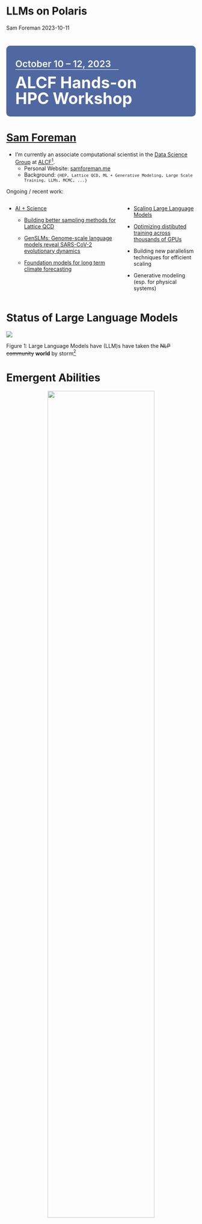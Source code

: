 # LLMs on Polaris
Sam Foreman
2023-10-11

# 

<!-- # {.centerdslide background-image="https://www.alcf.anl.gov/sites/default/files/2023-08/ALCF-HandsOnHPCWksp-LL.png?itok=6qi5GY6y" height="80%"} -->
<!-- # {.centeredslide background-image="./assets/massstar_science_highlights_2017_01.png" loading="lazy"} -->
<!-- # {.centeredslide background-image="./assets/p62_cover-edit_CMYK.jpg" loading="lazy"} -->
<!-- # {.centeredslide background-image="./assets/tribology_cover_test_image_06m.png" loading="lazy"} -->
<!-- # {.centeredslide background-image="./assets/6120702714_c9a4cf5d78_o.jpg" loading="lazy"} -->
<!-- # {.centeredslide background-image="./assets/ccm_s23-50_Ye_03B.png" loading="lazy"} -->

<div style="background-color: rgba(8, 42, 123, 0.7); border-radius: 10px; text-align:left; padding: 1.5rem; margin-left: auto; margin-right: auto; line-height: 1.5em!important;">

<div style="display:flex;">

<span style="font-size: 1.75em; font-weight: 600; border-bottom: 1px solid white; color: #F8F8F8">October
10 – 12, 2023 $\hspace{5pt}$ </span>
<!--<span style="display:inline-block;">![](https://raw.githubusercontent.com/saforem2/llm-lunch-talk/main/docs/assets/anl_logo.svg)</span>-->

</div>

<span style="font-size: 3.0em; font-weight: 700; color: white">ALCF
Hands-on</span>  
<br>
<span style="font-size: 3.0em; font-weight: 700; color: #FFFFFF">HPC
Workshop</span>

</div>

# <span class="dim-text"></span> [Sam Foreman](https://samforeman.me)

<!-- I use ML and HPC to accelerate scientific discovery[^1] @ [ALCF](https://alcf.anl.gov). -->

- I’m currently an associate computational scientist in the [Data
  Science Group](https://www.alcf.anl.gov/about/people/group/506) at
  [ALCF](https://alcf.anl.gov)[^1].
  - Personal Website: [samforeman.me](https://samforeman.me)
  - Background:
    <span style="font-size:0.9em;">`{HEP, Lattice QCD, ML + Generative Modeling, Large Scale Training, LLMs, MCMC, ...}`</span>

<!-- My [current research](https://saforem2.github.io/l2hmc-qcd) focuses on using -->
<!-- deep generative modeling to help build better sampling algorithms in lattice -->
<!-- gauge theory. In particular, I'm interested in building gauge equivariant -->
<!-- neural network architectures and using inductive priors to incorporate physical -->
<!-- symmetries into machine learning models. -->

Ongoing / recent work:

<div class="columns">

<div class="column" width="50%">

- [AI + Science](https://github.com/saforem2/)

  - [Building better sampling methods for Lattice
    QCD](https://github.com/saforem2/l2hmc-qcd)

  - [GenSLMs: Genome-scale language models reveal SARS-CoV-2
    evolutionary
    dynamics](https://www.biorxiv.org/content/10.1101/2022.10.10.511571v2)

  - [Foundation models for long term climate
    forecasting](https://saforem2.github.io/climate-analysis)

</div>

<div class="column" width="50%">

- [Scaling Large Language
  Models](https://github.com/saforem2/Megatron-DS-Benchmarking)

- [Optimizing distibuted training across thousands of
  GPUs](https://github.com/argonne-lcf/mlprof)

- Building new parallelism techniques for efficient scaling

- Generative modeling (esp. for physical systems)

</div>

</div>

<!-- # Even More {.centeredslide width="100%" style="height:100%;"} -->
<!---->
<!-- ::: {width="100%"} -->
<!---->
<!-- <iframe data-src="https://samforeman.me" width="100%" height="500" title="Sam Foreman"></iframe> -->
<!---->
<!-- ::: -->

# Status of Large Language Models

<div id="fig-llms">

![](https://github.com/Hannibal046/Awesome-LLM/raw/main/resources/image8.gif)

Figure 1: Large Language Models have (LLM)s have taken the ~~NLP
community~~ **world** by storm[^2]

</div>

# Emergent Abilities

<div width="66%" style="text-align: center;">

<img src="https://github.com/saforem2/llm-lunch-talk/blob/main/docs/assets/emergent-abilities.gif?raw=true" height="75%" />

[Emergent abilities of Large Language
Models](https://arxiv.org/abs/2206.07682) Yao et al. (2023)

</div>

# Training LLMs

<div layout-valign="center">

<table>
<colgroup>
<col style="width: 55%" />
<col style="width: 44%" />
</colgroup>
<tbody>
<tr class="odd">
<td style="text-align: center;"><div id="fig-evolution" width="55.6%"
data-layout-align="center" data-fig.extended="false">
<p><img
src="https://github.com/Mooler0410/LLMsPracticalGuide/raw/main/imgs/survey-gif-test.gif"
data-fig.extended="false" /></p>
<p>Figure 2: Visualization from <span class="citation"
data-cites="yang2023harnessing">Yang et al. (2023)</span></p>
</div></td>
<td style="text-align: center;"><div width="44.4%"
data-layout-align="center">
<p><img
src="https://github.com/saforem2/llm-lunch-talk/blob/main/docs/assets/it_hungers.jpeg?raw=true"
data-fig.extended="false" /></p>
</div></td>
</tr>
</tbody>
</table>

</div>

# Recent Work (2017 – Now)

<details closed>
<summary>
<b>Recent Work</b>
</summary>

<div class="table-responsive" width="100%"
style="max-height: 550px!important; font-size: 0.7rem;"
data-quarto-disable-processing="true">

<div id="tbl-papers">

|  Date   |       keywords       |     Institute      | Paper                                                                                                                                                                                                              |                                                                                                                       Publication                                                                                                                       |
|:-------:|:--------------------:|:------------------:|:-------------------------------------------------------------------------------------------------------------------------------------------------------------------------------------------------------------------|:-------------------------------------------------------------------------------------------------------------------------------------------------------------------------------------------------------------------------------------------------------:|
| 2017-06 |     Transformers     |       Google       | [Attention Is All You Need](https://arxiv.org/pdf/1706.03762.pdf)                                                                                                                                                  | NeurIPS<br> ![Dynamic JSON Badge](https://img.shields.io/badge/dynamic/json?url=https%3A%2F%2Fapi.semanticscholar.org%2Fgraph%2Fv1%2Fpaper%2F204e3073870fae3d05bcbc2f6a8e263d9b72e776%3Ffields%3DcitationCount&query=%24.citationCount&label=citation)  |
| 2018-06 |       GPT 1.0        |       OpenAI       | [Improving Language Understanding by Generative Pre-Training](https://www.cs.ubc.ca/~amuham01/LING530/papers/radford2018improving.pdf)                                                                             |       ![Dynamic JSON Badge](https://img.shields.io/badge/dynamic/json?url=https%3A%2F%2Fapi.semanticscholar.org%2Fgraph%2Fv1%2Fpaper%2Fcd18800a0fe0b668a1cc19f2ec95b5003d0a5035%3Ffields%3DcitationCount&query=%24.citationCount&label=citation)        |
| 2018-10 |         BERT         |       Google       | [BERT: Pre-training of Deep Bidirectional Transformers for Language Understanding](https://aclanthology.org/N19-1423.pdf)                                                                                          |  NAACL <br>![Dynamic JSON Badge](https://img.shields.io/badge/dynamic/json?url=https%3A%2F%2Fapi.semanticscholar.org%2Fgraph%2Fv1%2Fpaper%2Fdf2b0e26d0599ce3e70df8a9da02e51594e0e992%3Ffields%3DcitationCount&query=%24.citationCount&label=citation)   |
| 2019-02 |       GPT 2.0        |       OpenAI       | [Language Models are Unsupervised Multitask Learners](https://d4mucfpksywv.cloudfront.net/better-language-models/language_models_are_unsupervised_multitask_learners.pdf)                                          |       ![Dynamic JSON Badge](https://img.shields.io/badge/dynamic/json?url=https%3A%2F%2Fapi.semanticscholar.org%2Fgraph%2Fv1%2Fpaper%2F9405cc0d6169988371b2755e573cc28650d14dfe%3Ffields%3DcitationCount&query=%24.citationCount&label=citation)        |
| 2019-09 |     Megatron-LM      |       NVIDIA       | [Megatron-LM: Training Multi-Billion Parameter Language Models Using Model Parallelism](https://arxiv.org/pdf/1909.08053.pdf)                                                                                      |       ![Dynamic JSON Badge](https://img.shields.io/badge/dynamic/json?url=https%3A%2F%2Fapi.semanticscholar.org%2Fgraph%2Fv1%2Fpaper%2F8323c591e119eb09b28b29fd6c7bc76bd889df7a%3Ffields%3DcitationCount&query=%24.citationCount&label=citation)        |
| 2019-10 |          T5          |       Google       | [Exploring the Limits of Transfer Learning with a Unified Text-to-Text Transformer](https://jmlr.org/papers/v21/20-074.html)                                                                                       |   JMLR<br> ![Dynamic JSON Badge](https://img.shields.io/badge/dynamic/json?url=https%3A%2F%2Fapi.semanticscholar.org%2Fgraph%2Fv1%2Fpaper%2F3cfb319689f06bf04c2e28399361f414ca32c4b3%3Ffields%3DcitationCount&query=%24.citationCount&label=citation)   |
| 2019-10 |         ZeRO         |     Microsoft      | [ZeRO: Memory Optimizations Toward Training Trillion Parameter Models](https://arxiv.org/pdf/1910.02054.pdf)                                                                                                       |    SC<br> ![Dynamic JSON Badge](https://img.shields.io/badge/dynamic/json?url=https%3A%2F%2Fapi.semanticscholar.org%2Fgraph%2Fv1%2Fpaper%2F00c957711b12468cb38424caccdf5291bb354033%3Ffields%3DcitationCount&query=%24.citationCount&label=citation)    |
| 2020-01 |     Scaling Law      |       OpenAI       | [Scaling Laws for Neural Language Models](https://arxiv.org/pdf/2001.08361.pdf)                                                                                                                                    |       ![Dynamic JSON Badge](https://img.shields.io/badge/dynamic/json?url=https%3A%2F%2Fapi.semanticscholar.org%2Fgraph%2Fv1%2Fpaper%2Fe6c561d02500b2596a230b341a8eb8b921ca5bf2%3Ffields%3DcitationCount&query=%24.citationCount&label=citation)        |
| 2020-05 |       GPT 3.0        |       OpenAI       | [Language models are few-shot learners](https://papers.nips.cc/paper/2020/file/1457c0d6bfcb4967418bfb8ac142f64a-Paper.pdf)                                                                                         | NeurIPS <br> ![Dynamic JSON Badge](https://img.shields.io/badge/dynamic/json?url=https%3A%2F%2Fapi.semanticscholar.org%2Fgraph%2Fv1%2Fpaper%2F6b85b63579a916f705a8e10a49bd8d849d91b1fc%3Ffields%3DcitationCount&query=%24.citationCount&label=citation) |
| 2021-01 | Switch Transformers  |       Google       | [Switch Transformers: Scaling to Trillion Parameter Models with Simple and Efficient Sparsity](https://arxiv.org/pdf/2101.03961.pdf)                                                                               |   JMLR<br> ![Dynamic JSON Badge](https://img.shields.io/badge/dynamic/json?url=https%3A%2F%2Fapi.semanticscholar.org%2Fgraph%2Fv1%2Fpaper%2Ffdacf2a732f55befdc410ea927091cad3b791f13%3Ffields%3DcitationCount&query=%24.citationCount&label=citation)   |
| 2021-08 |        Codex         |       OpenAI       | [Evaluating Large Language Models Trained on Code](https://arxiv.org/pdf/2107.03374.pdf)                                                                                                                           |       ![Dynamic JSON Badge](https://img.shields.io/badge/dynamic/json?url=https%3A%2F%2Fapi.semanticscholar.org%2Fgraph%2Fv1%2Fpaper%2Facbdbf49f9bc3f151b93d9ca9a06009f4f6eb269%3Ffields%3DcitationCount&query=%24.citationCount&label=citation)        |
| 2021-08 |  Foundation Models   |      Stanford      | [On the Opportunities and Risks of Foundation Models](https://arxiv.org/pdf/2108.07258.pdf)                                                                                                                        |       ![Dynamic JSON Badge](https://img.shields.io/badge/dynamic/json?url=https%3A%2F%2Fapi.semanticscholar.org%2Fgraph%2Fv1%2Fpaper%2F4f68e07c6c3173480053fd52391851d6f80d651b%3Ffields%3DcitationCount&query=%24.citationCount&label=citation)        |
| 2021-09 |         FLAN         |       Google       | [Finetuned Language Models are Zero-Shot Learners](https://openreview.net/forum?id=gEZrGCozdqR)                                                                                                                    |   ICLR <br>![Dynamic JSON Badge](https://img.shields.io/badge/dynamic/json?url=https%3A%2F%2Fapi.semanticscholar.org%2Fgraph%2Fv1%2Fpaper%2Fff0b2681d7b05e16c46dfb71d980cc2f605907cd%3Ffields%3DcitationCount&query=%24.citationCount&label=citation)   |
| 2021-10 |          T0          | HuggingFace et al. | [Multitask Prompted Training Enables Zero-Shot Task Generalization](https://arxiv.org/abs/2110.08207)                                                                                                              |   ICLR <br>![Dynamic JSON Badge](https://img.shields.io/badge/dynamic/json?url=https%3A%2F%2Fapi.semanticscholar.org%2Fgraph%2Fv1%2Fpaper%2F17dd3555fd1ccf1141cf984347fa1b3fd6b009ca%3Ffields%3DcitationCount&query=%24.citationCount&label=citation)   |
| 2021-12 |         GLaM         |       Google       | [GLaM: Efficient Scaling of Language Models with Mixture-of-Experts](https://arxiv.org/pdf/2112.06905.pdf)                                                                                                         |   ICML<br> ![Dynamic JSON Badge](https://img.shields.io/badge/dynamic/json?url=https%3A%2F%2Fapi.semanticscholar.org%2Fgraph%2Fv1%2Fpaper%2F80d0116d77beeded0c23cf48946d9d10d4faee14%3Ffields%3DcitationCount&query=%24.citationCount&label=citation)   |
| 2021-12 |        WebGPT        |       OpenAI       | [WebGPT: Browser-assisted question-answering with human feedback](https://www.semanticscholar.org/paper/WebGPT%3A-Browser-assisted-question-answering-with-Nakano-Hilton/2f3efe44083af91cef562c1a3451eee2f8601d22) |       ![Dynamic JSON Badge](https://img.shields.io/badge/dynamic/json?url=https%3A%2F%2Fapi.semanticscholar.org%2Fgraph%2Fv1%2Fpaper%2F2f3efe44083af91cef562c1a3451eee2f8601d22%3Ffields%3DcitationCount&query=%24.citationCount&label=citation)        |
| 2021-12 |        Retro         |      DeepMind      | [Improving language models by retrieving from trillions of tokens](https://www.deepmind.com/publications/improving-language-models-by-retrieving-from-trillions-of-tokens)                                         |   ICML<br> ![Dynamic JSON Badge](https://img.shields.io/badge/dynamic/json?url=https%3A%2F%2Fapi.semanticscholar.org%2Fgraph%2Fv1%2Fpaper%2F002c256d30d6be4b23d365a8de8ae0e67e4c9641%3Ffields%3DcitationCount&query=%24.citationCount&label=citation)   |
| 2021-12 |        Gopher        |      DeepMind      | [Scaling Language Models: Methods, Analysis & Insights from Training Gopher](https://arxiv.org/pdf/2112.11446.pdf)                                                                                                 |       ![Dynamic JSON Badge](https://img.shields.io/badge/dynamic/json?url=https%3A%2F%2Fapi.semanticscholar.org%2Fgraph%2Fv1%2Fpaper%2F68f141724814839d556a989646194be88641b143%3Ffields%3DcitationCount&query=%24.citationCount&label=citation)        |
| 2022-01 |         COT          |       Google       | [Chain-of-Thought Prompting Elicits Reasoning in Large Language Models](https://arxiv.org/pdf/2201.11903.pdf)                                                                                                      |  NeurIPS<br>![Dynamic JSON Badge](https://img.shields.io/badge/dynamic/json?url=https%3A%2F%2Fapi.semanticscholar.org%2Fgraph%2Fv1%2Fpaper%2F1b6e810ce0afd0dd093f789d2b2742d047e316d5%3Ffields%3DcitationCount&query=%24.citationCount&label=citation)  |
| 2022-01 |        LaMDA         |       Google       | [LaMDA: Language Models for Dialog Applications](https://arxiv.org/pdf/2201.08239.pdf)                                                                                                                             |       ![Dynamic JSON Badge](https://img.shields.io/badge/dynamic/json?url=https%3A%2F%2Fapi.semanticscholar.org%2Fgraph%2Fv1%2Fpaper%2Fb3848d32f7294ec708627897833c4097eb4d8778%3Ffields%3DcitationCount&query=%24.citationCount&label=citation)        |
| 2022-01 |       Minerva        |       Google       | [Solving Quantitative Reasoning Problems with Language Models](https://arxiv.org/abs/2206.14858)                                                                                                                   | NeurIPS<br> ![Dynamic JSON Badge](https://img.shields.io/badge/dynamic/json?url=https%3A%2F%2Fapi.semanticscholar.org%2Fgraph%2Fv1%2Fpaper%2Fab0e3d3e4d42369de5933a3b4c237780b41c0d77%3Ffields%3DcitationCount&query=%24.citationCount&label=citation)  |
| 2022-01 | Megatron-Turing NLG  |  Microsoft&NVIDIA  | [Using DeepSpeed and Megatron to Train Megatron-Turing NLG 530B, A Large-Scale Generative Language Model](https://arxiv.org/pdf/2201.11990.pdf)                                                                    |       ![Dynamic JSON Badge](https://img.shields.io/badge/dynamic/json?url=https%3A%2F%2Fapi.semanticscholar.org%2Fgraph%2Fv1%2Fpaper%2F7cbc2a7843411a1768ab762930707af0a3c33a19%3Ffields%3DcitationCount&query=%24.citationCount&label=citation)        |
| 2022-03 |     InstructGPT      |       OpenAI       | [Training language models to follow instructions with human feedback](https://arxiv.org/pdf/2203.02155.pdf)                                                                                                        |       ![Dynamic JSON Badge](https://img.shields.io/badge/dynamic/json?url=https%3A%2F%2Fapi.semanticscholar.org%2Fgraph%2Fv1%2Fpaper%2Fd766bffc357127e0dc86dd69561d5aeb520d6f4c%3Ffields%3DcitationCount&query=%24.citationCount&label=citation)        |
| 2022-04 |         PaLM         |       Google       | [PaLM: Scaling Language Modeling with Pathways](https://arxiv.org/pdf/2204.02311.pdf)                                                                                                                              |       ![Dynamic JSON Badge](https://img.shields.io/badge/dynamic/json?url=https%3A%2F%2Fapi.semanticscholar.org%2Fgraph%2Fv1%2Fpaper%2F094ff971d6a8b8ff870946c9b3ce5aa173617bfb%3Ffields%3DcitationCount&query=%24.citationCount&label=citation)        |
| 2022-04 |      Chinchilla      |      DeepMind      | [An empirical analysis of compute-optimal large language model training](https://www.deepmind.com/publications/an-empirical-analysis-of-compute-optimal-large-language-model-training)                             | NeurIPS<br> ![Dynamic JSON Badge](https://img.shields.io/badge/dynamic/json?url=https%3A%2F%2Fapi.semanticscholar.org%2Fgraph%2Fv1%2Fpaper%2Fbb0656031cb17adf6bac5fd0fe8d53dd9c291508%3Ffields%3DcitationCount&query=%24.citationCount&label=citation)  |
| 2022-05 |         OPT          |        Meta        | [OPT: Open Pre-trained Transformer Language Models](https://arxiv.org/pdf/2205.01068.pdf)                                                                                                                          |       ![Dynamic JSON Badge](https://img.shields.io/badge/dynamic/json?url=https%3A%2F%2Fapi.semanticscholar.org%2Fgraph%2Fv1%2Fpaper%2F13a0d8bb38f739990c8cd65a44061c6534f17221%3Ffields%3DcitationCount&query=%24.citationCount&label=citation)        |
| 2022-05 |         UL2          |       Google       | [Unifying Language Learning Paradigms](https://arxiv.org/abs/2205.05131v1)                                                                                                                                         |       ![Dynamic JSON Badge](https://img.shields.io/badge/dynamic/json?url=https%3A%2F%2Fapi.semanticscholar.org%2Fgraph%2Fv1%2Fpaper%2Ff40aeae3e522ada1f6a9f326841b01ef5c8657b6%3Ffields%3DcitationCount&query=%24.citationCount&label=citation)        |
| 2022-06 |  Emergent Abilities  |       Google       | [Emergent Abilities of Large Language Models](https://openreview.net/pdf?id=yzkSU5zdwD)                                                                                                                            |   TMLR<br>![Dynamic JSON Badge](https://img.shields.io/badge/dynamic/json?url=https%3A%2F%2Fapi.semanticscholar.org%2Fgraph%2Fv1%2Fpaper%2Fdac3a172b504f4e33c029655e9befb3386e5f63a%3Ffields%3DcitationCount&query=%24.citationCount&label=citation)    |
| 2022-06 |      BIG-bench       |       Google       | [Beyond the Imitation Game: Quantifying and extrapolating the capabilities of language models](https://github.com/google/BIG-bench)                                                                                |       ![Dynamic JSON Badge](https://img.shields.io/badge/dynamic/json?url=https%3A%2F%2Fapi.semanticscholar.org%2Fgraph%2Fv1%2Fpaper%2F34503c0b6a615124eaf82cb0e4a1dab2866e8980%3Ffields%3DcitationCount&query=%24.citationCount&label=citation)        |
| 2022-06 |        METALM        |     Microsoft      | [Language Models are General-Purpose Interfaces](https://arxiv.org/pdf/2206.06336.pdf)                                                                                                                             |       ![Dynamic JSON Badge](https://img.shields.io/badge/dynamic/json?url=https%3A%2F%2Fapi.semanticscholar.org%2Fgraph%2Fv1%2Fpaper%2Fa8fd9c1625011741f74401ff9bdc1c584e25c86d%3Ffields%3DcitationCount&query=%24.citationCount&label=citation)        |
| 2022-09 |       Sparrow        |      DeepMind      | [Improving alignment of dialogue agents via targeted human judgements](https://arxiv.org/pdf/2209.14375.pdf)                                                                                                       |       ![Dynamic JSON Badge](https://img.shields.io/badge/dynamic/json?url=https%3A%2F%2Fapi.semanticscholar.org%2Fgraph%2Fv1%2Fpaper%2F74eae12620bd1c1393e268bddcb6f129a5025166%3Ffields%3DcitationCount&query=%24.citationCount&label=citation)        |
| 2022-10 |     Flan-T5/PaLM     |       Google       | [Scaling Instruction-Finetuned Language Models](https://arxiv.org/pdf/2210.11416.pdf)                                                                                                                              |       ![Dynamic JSON Badge](https://img.shields.io/badge/dynamic/json?url=https%3A%2F%2Fapi.semanticscholar.org%2Fgraph%2Fv1%2Fpaper%2F5484d228bfc50efbac6e86677bc2ec2ee4ede1a6%3Ffields%3DcitationCount&query=%24.citationCount&label=citation)        |
| 2022-10 |       GLM-130B       |      Tsinghua      | [GLM-130B: An Open Bilingual Pre-trained Model](https://arxiv.org/pdf/2210.02414.pdf)                                                                                                                              |   ICLR<br> ![Dynamic JSON Badge](https://img.shields.io/badge/dynamic/json?url=https%3A%2F%2Fapi.semanticscholar.org%2Fgraph%2Fv1%2Fpaper%2F1d26c947406173145a4665dd7ab255e03494ea28%3Ffields%3DcitationCount&query=%24.citationCount&label=citation)   |
| 2022-11 |         HELM         |      Stanford      | [Holistic Evaluation of Language Models](https://arxiv.org/pdf/2211.09110.pdf)                                                                                                                                     |       ![Dynamic JSON Badge](https://img.shields.io/badge/dynamic/json?url=https%3A%2F%2Fapi.semanticscholar.org%2Fgraph%2Fv1%2Fpaper%2F5032c0946ee96ff11a292762f23e6377a6cf2731%3Ffields%3DcitationCount&query=%24.citationCount&label=citation)        |
| 2022-11 |        BLOOM         |     BigScience     | [BLOOM: A 176B-Parameter Open-Access Multilingual Language Model](https://arxiv.org/pdf/2211.05100.pdf)                                                                                                            |       ![Dynamic JSON Badge](https://img.shields.io/badge/dynamic/json?url=https%3A%2F%2Fapi.semanticscholar.org%2Fgraph%2Fv1%2Fpaper%2F964bd39b546f0f6625ff3b9ef1083f797807ef2e%3Ffields%3DcitationCount&query=%24.citationCount&label=citation)        |
| 2022-11 |      Galactica       |        Meta        | [Galactica: A Large Language Model for Science](https://arxiv.org/pdf/2211.09085.pdf)                                                                                                                              |       ![Dynamic JSON Badge](https://img.shields.io/badge/dynamic/json?url=https%3A%2F%2Fapi.semanticscholar.org%2Fgraph%2Fv1%2Fpaper%2F7d645a3fd276918374fd9483fd675c28e46506d1%3Ffields%3DcitationCount&query=%24.citationCount&label=citation)        |
| 2022-12 |       OPT-IML        |        Meta        | [OPT-IML: Scaling Language Model Instruction Meta Learning through the Lens of Generalization](https://arxiv.org/pdf/2212.12017)                                                                                   |       ![Dynamic JSON Badge](https://img.shields.io/badge/dynamic/json?url=https%3A%2F%2Fapi.semanticscholar.org%2Fgraph%2Fv1%2Fpaper%2Fe965e93e76a9e6c4e4863d145b5c007b540d575d%3Ffields%3DcitationCount&query=%24.citationCount&label=citation)        |
| 2023-01 | Flan 2022 Collection |       Google       | [The Flan Collection: Designing Data and Methods for Effective Instruction Tuning](https://arxiv.org/pdf/2301.13688.pdf)                                                                                           |       ![Dynamic JSON Badge](https://img.shields.io/badge/dynamic/json?url=https%3A%2F%2Fapi.semanticscholar.org%2Fgraph%2Fv1%2Fpaper%2Ff2b0017ddd77fa38760a18145e63553105a1a236%3Ffields%3DcitationCount&query=%24.citationCount&label=citation)        |
| 2023-02 |        LLaMA         |        Meta        | [LLaMA: Open and Efficient Foundation Language Models](https://research.facebook.com/publications/llama-open-and-efficient-foundation-language-models/)                                                            |       ![Dynamic JSON Badge](https://img.shields.io/badge/dynamic/json?url=https%3A%2F%2Fapi.semanticscholar.org%2Fgraph%2Fv1%2Fpaper%2F57e849d0de13ed5f91d086936296721d4ff75a75%3Ffields%3DcitationCount&query=%24.citationCount&label=citation)        |
| 2023-02 |       Kosmos-1       |     Microsoft      | [Language Is Not All You Need: Aligning Perception with Language Models](https://arxiv.org/abs/2302.14045)                                                                                                         |       ![Dynamic JSON Badge](https://img.shields.io/badge/dynamic/json?url=https%3A%2F%2Fapi.semanticscholar.org%2Fgraph%2Fv1%2Fpaper%2Ffbfef4723d8c8467d7bd523e1d0b703cce0e0f9c%3Ffields%3DcitationCount&query=%24.citationCount&label=citation)        |
| 2023-03 |        PaLM-E        |       Google       | [PaLM-E: An Embodied Multimodal Language Model](https://palm-e.github.io)                                                                                                                                          |       ![Dynamic JSON Badge](https://img.shields.io/badge/dynamic/json?url=https%3A%2F%2Fapi.semanticscholar.org%2Fgraph%2Fv1%2Fpaper%2F38fe8f324d2162e63a967a9ac6648974fc4c66f3%3Ffields%3DcitationCount&query=%24.citationCount&label=citation)        |
| 2023-03 |        GPT 4         |       OpenAI       | [GPT-4 Technical Report](https://openai.com/research/gpt-4)                                                                                                                                                        |       ![Dynamic JSON Badge](https://img.shields.io/badge/dynamic/json?url=https%3A%2F%2Fapi.semanticscholar.org%2Fgraph%2Fv1%2Fpaper%2F8ca62fdf4c276ea3052dc96dcfd8ee96ca425a48%3Ffields%3DcitationCount&query=%24.citationCount&label=citation)        |
| 2023-04 |        Pythia        | EleutherAI et al.  | [Pythia: A Suite for Analyzing Large Language Models Across Training and Scaling](https://arxiv.org/abs/2304.01373)                                                                                                |   ICML<br>![Dynamic JSON Badge](https://img.shields.io/badge/dynamic/json?url=https%3A%2F%2Fapi.semanticscholar.org%2Fgraph%2Fv1%2Fpaper%2Fbe55e8ec4213868db08f2c3168ae666001bea4b8%3Ffields%3DcitationCount&query=%24.citationCount&label=citation)    |
| 2023-05 |      Dromedary       |     CMU et al.     | [Principle-Driven Self-Alignment of Language Models from Scratch with Minimal Human Supervision](https://arxiv.org/abs/2305.03047)                                                                                 |       ![Dynamic JSON Badge](https://img.shields.io/badge/dynamic/json?url=https%3A%2F%2Fapi.semanticscholar.org%2Fgraph%2Fv1%2Fpaper%2Fe01515c6138bc525f7aec30fc85f2adf028d4156%3Ffields%3DcitationCount&query=%24.citationCount&label=citation)        |
| 2023-05 |        PaLM 2        |       Google       | [PaLM 2 Technical Report](https://ai.google/static/documents/palm2techreport.pdf)                                                                                                                                  |       ![Dynamic JSON Badge](https://img.shields.io/badge/dynamic/json?url=https%3A%2F%2Fapi.semanticscholar.org%2Fgraph%2Fv1%2Fpaper%2Feccee350691708972370b7a12c2a78ad3bddd159%3Ffields%3DcitationCount&query=%24.citationCount&label=citation)        |
| 2023-05 |         RWKV         |      Bo Peng       | [RWKV: Reinventing RNNs for the Transformer Era](https://arxiv.org/abs/2305.13048)                                                                                                                                 |       ![Dynamic JSON Badge](https://img.shields.io/badge/dynamic/json?url=https%3A%2F%2Fapi.semanticscholar.org%2Fgraph%2Fv1%2Fpaper%2F026b3396a63ed5772329708b7580d633bb86bec9%3Ffields%3DcitationCount&query=%24.citationCount&label=citation)        |
| 2023-05 |         DPO          |      Stanford      | [Direct Preference Optimization: Your Language Model is Secretly a Reward Model](https://arxiv.org/pdf/2305.18290.pdf)                                                                                             |       ![Dynamic JSON Badge](https://img.shields.io/badge/dynamic/json?url=https%3A%2F%2Fapi.semanticscholar.org%2Fgraph%2Fv1%2Fpaper%2F0d1c76d45afa012ded7ab741194baf142117c495%3Ffields%3DcitationCount&query=%24.citationCount&label=citation)        |
| 2023-07 |       LLaMA 2        |        Meta        | [Llama 2: Open Foundation and Fine-Tuned Chat Models](https://arxiv.org/pdf/2307.09288.pdf)                                                                                                                        |       ![Dynamic JSON Badge](https://img.shields.io/badge/dynamic/json?url=https%3A%2F%2Fapi.semanticscholar.org%2Fgraph%2Fv1%2Fpaper%2F104b0bb1da562d53cbda87aec79ef6a2827d191a%3Ffields%3DcitationCount&query=%24.citationCount&label=citation)        |

Table 1: Papers, 2017–\*

</div>

</div>

</details>

<div class="footer">

1.  [
    Hannibal046/Awesome-LLM](https://github.com/Hannibal046/Awesome-LLM/blob/main/README.md)
    <span class="inline-image">[![Awesome](https://awesome.re/badge.svg)](https://awesome.re)</span>

</div>

# Life-Cycle of the LLM

<div layout-valign="center">

<table>
<colgroup>
<col style="width: 45%" />
<col style="width: 55%" />
</colgroup>
<tbody>
<tr class="odd">
<td style="text-align: center;"><div id="column-one" width="45.0%"
data-layout-align="center">
<ol type="1">
<li><p>Data collection + preprocessing</p></li>
<li><p><strong>Pre-training</strong></p>
<ul>
<li>Architecture decisions:<br />
<code>{model_size, hyperparameters,</code><br />
<code>parallelism, lr_schedule, ...}</code></li>
</ul></li>
<li><p>Supervised Fine-Tuning</p>
<ul>
<li>Instruction Tuning</li>
<li>Alignment</li>
</ul></li>
<li><p>Deploy (+ monitor, re-evaluate, etc.)</p></li>
</ol>
</div></td>
<td style="text-align: center;"><div id="fig-pretrain-two" width="55.0%"
data-layout-align="center" data-fig.extended="false">
<p><img
src="https://jalammar.github.io/images/gpt3/03-gpt3-training-step-back-prop.gif"
data-fig.extended="false" /></p>
<p>Figure 3: <strong>Pre-training</strong>: Virtually all of the compute
used during pretraining phase<a href="#fn1" class="footnote-ref"
id="fnref1" role="doc-noteref"><sup>1</sup></a>.</p>
</div></td>
</tr>
</tbody>
</table>
<section id="footnotes" class="footnotes footnotes-end-of-document"
role="doc-endnotes">
<hr />
<ol>
<li id="fn1"><p>Figure from <a
href="http://jalammar.github.io/illustrated-transformer/">The
Illustrated Transformer</a><a href="#fnref1" class="footnote-back"
role="doc-backlink">↩︎</a></p></li>
</ol>
</section>

</div>

# Life-Cycle of the LLM: Pre-training

<div id="fig-pretrain-two">

![](https://jalammar.github.io/images/gpt3/03-gpt3-training-step-back-prop.gif)

Figure 4: **Pre-training**: Virtually all of the compute used during
pretraining phase

</div>

# Life-Cycle of the LLM: Fine-Tuning

<div id="fig-pretrain-two">

![](https://jalammar.github.io/images/gpt3/10-gpt3-fine-tuning.gif)

Figure 5: **Fine-tuning**: Fine-tuning actually updates the model’s
weights to make the model better at a certain task.

</div>

# Transformer Architecture

<!-- # {.centeredslide} -->

![](https://raw.githubusercontent.com/saforem2/llm-lunch-talk/main/docs/assets/diagrams/transformer.svg)

Vaswani et al. (2017)

# Forward Pass

<div id="fig-forward-pass">

<video data-autoplay src="https://huggingface.co/datasets/huggingface/documentation-images/resolve/main/blog/assisted-generation/gif_1_1080p.mov">
</video>

Figure 6: Language Model trained for causal language modeling. Video
from: [🤗 Generation with
LLMs](https://huggingface.co/docs/transformers/main/en/llm_tutorial)

</div>

# Generating Text

<div id="fig-generating-text">

<video data-autoplay src="https://huggingface.co/datasets/huggingface/documentation-images/resolve/main/blog/assisted-generation/gif_2_1080p.mov">
</video>

Figure 7: Language Model trained for causal language modeling. Video
from: [🤗 Generation with
LLMs](https://huggingface.co/docs/transformers/main/en/llm_tutorial)

</div>

# Parallelism Overview

> ***Modern parallelism techniques** enable the training of large
> language models*

# Parallelism Concepts[^3]

- **DataParallel (DP)**:
  - The same setup is replicated multiple times, and each being fed a
    slice of the data.

  - The processing is done in parallel and all setups are synchronized
    at the end of each training step.
- **TensorParallel (TP)**:
  - Each tensor is split up into multiple chunks.
  - So, instead of having the whole tensor reside on a single gpu, each
    shard of the tensor resides on its designated gpu.
    - During processing each shard gets processed separately and in
      parallel on different GPUs and the results are synced at the end
      of the step.
    - This is what one may call horizontal parallelism, as he splitting
      happens on horizontal level.

# Parallelism Concepts[^4]

- **PipelineParallel (PP)**:
  - Model is split up vertically (layer-level) across multiple GPUs, so
    that only one or several layers of the model are places on a single
    gpu.
    - Each gpu processes in parallel different stages of the pipeline
      and working on a small chunk of the batch.
- **Zero Redundancy Optimizer (ZeRO)**:
  - Also performs sharding of the tensors somewhat similar to TP, except
    the whole tensor gets reconstructed in time for a forward or
    backward computation, therefore the model doesn’t need to be
    modified.
  - It also supports various offloading techniques to compensate for
    limited GPU memory.
- **Sharded DDP**:
  - Another name for the foundational ZeRO concept as used by various
    other implementations of ZeRO.

# Data Parallelism

- **Data Parallelism**:
  - The simplest and most common parallelism technique. Workers maintain
    *identical copies* of the *complete* model and work on a *subset of
    the data*.
  - `DDP` supported in PyTorch native.
- ZeRO Data Parallel
  - ZeRO powered data parallelism is shown below[^5]

<div style="text-align: center;">

<img src="https://huggingface.co/datasets/huggingface/documentation-images/resolve/main/parallelism-zero.png" width="75%" />

</div>

# Tensor Parallelism[^6]

- In **Tensor Paralleism** each GPU processes only a slice of a tensor
  and only aggregates the full tensor for operations that require the
  whole thing.

  - The main building block of any transformer is a fully connected
    nn.Linear followed by a nonlinear activation GeLU.

    - `Y = GeLU(XA)`, where X and Y are the input and output vectors,
      and A is the weight matrix.

  - If we look at the computation in matrix form, it’s easy to see how
    the matrix multiplication can be split between multiple GPUs:

# Tensor Parallelism

<div style="text-align: center;">

<img src="https://huggingface.co/datasets/huggingface/documentation-images/resolve/main/parallelism-tp-parallel_gemm.png" width="66%" style="text-align: center;" />

</div>

<div class="footer">

This information is based on (the much more in-depth) [TP
Overview](https://github.com/huggingface/transformers/issues/10321#issuecomment-783543530)
by [@anton-l](https://github.com/anton-l)

</div>

# 3D Parallelism

- `DP` + `TP` + `PP` (3D) Parallelism

<div id="3dparallel-1" style="text-align:center!important; width:90%;">

![](https://www.microsoft.com/en-us/research/uploads/prod/2020/09/Blog_DeepSpeed3_Figure-1_highres-2048x1230.png)

3D Parallelism illustration. Figure from: <https://www.deepspeed.ai/>

</div>

# 3D Parallelism

- `DP` + `TP` + `PP` (3D) Parallelism

<div id="3dparallel" style="text-align:center!important;">

![](https://huggingface.co/datasets/huggingface/documentation-images/resolve/main/parallelism-deepspeed-3d.png)

Figure taken from [3D parallelism: Scaling to trillion-parameter
models](https://www.microsoft.com/en-us/research/blog/deepspeed-extreme-scale-model-training-for-everyone/)

</div>

# Running on ALCF

- We’ve provided a virtual environment complete with all dependencies
  for running  
  [
  `argonne-lcf/Megatron-DeepSpeed`](https://github.com/argonne-lcf/Megatron-DeepSpeed)

  ```bash
  # navigate to directory ---------------------------------------
  WORKSHOP_DIR="/lus/grand/projects/fallwkshp23/"
  PROJECTS_DIR="${WORKSHOP_DIR}/foremans/projects"
  PROJECT_DIR="${PROJECTS_DIR}/argonne-lcf/Megatron-DeepSpeed"
  cd "${PROJECT_DIR}"
  # load conda module and activate venv -------------------------
  module load conda/2023-10-04; conda activate base
  source venvs/polaris/2023-10-04/bin/activate
  # set runtime environment variables ---------------------------
  export IBV_FORK_SAFE=1
  export CUDA_DEVICE_MAX_CONNECTIONS=1
  # set environment variables for running -----------------------
  SEQ_LEN=1024
  MICRO_BATCH=1
  SP_TYPE="megatron" 
  MODEL_SIZE_KEY="GPT1_5B"
  # launch training --------------------------------------------
  ./ALCF/train-gpt3.sh 
  ```

# Running on ALCF

- Executable:

  ```bash
  MODEL_SIZE_KEY="GPT1_5B" SEQ_LEN=1024 MICRO_BATCH=1 SP_TYPE="megatron" ./ALCF/train-gpt3.sh
  ```

<details open>
<summary>
<b>Output</b>
</summary>

```bash
+-+-+-+-+-+-+-+-+-+-+-+-+-+-+-+-+-+-+-+-+-+-+-+-+
ALCF_DIR: /lus/grand/projects/fallwkshp23/foremans/locations/polaris/projects/argonne-lcf/Megatron-DeepSpeed/ALCF
+-+-+-+-+-+-+-+-+-+-+-+-+-+-+-+-+-+-+-+-+-+-+-+-+
source-ing /lus/grand/projects/fallwkshp23/foremans/locations/polaris/projects/argonne-lcf/Megatron-DeepSpeed/ALCF/setup.sh
Setting up MPI on Polaris from x3210c0s1b0n0
++ SetupMPI() +++++++++++++++++++++++++++++++++
Using HOSTFILE: /var/spool/pbs/aux/1126584.polaris-pbs-01.hsn.cm.polaris.alcf.anl.gov
NHOSTS: 2
NGPU_PER_HOST: 4
NGPUS: 8
+++++++++++++++++++++++++++++++++++++++++++++++
Skipping setupThetaGPU() on x3210c0s1b0n0
Setting up MPI on Polaris from x3210c0s1b0n0
USING PYTHON: /lus/grand/projects/fallwkshp23/foremans/locations/polaris/projects/argonne-lcf/Megatron-DeepSpeed/venvs/polaris/2023-10-04/bin/python3
[...]
```

</details>

# Running on ALCF

Once the text has *finally* stopped printing, you should see output
similar to the following:

<div class="code" style="font-size:0.8em;">

```bash
Job started at: 2023-10-11-092906 on x3210c0s1b0n0
[...]
Writing logs to: /lus/grand/projects/fallwkshp23/foremans/locations/polaris/projects/argonne-lcf/Megatron-DeepSpeed/outputs/gpt_SP_actCkpt_GPT13B_z1_seqlen1024_mp8_pp1_sp1_nl40_hs5120_gb1_mb1
to view output: tail -f $(tail -1 logfiles)
i.e. tail -f /lus/grand/projects/fallwkshp23/foremans/locations/polaris/projects/argonne-lcf/Megatron-DeepSpeed/outputs/gpt_SP_actCkpt_GPT13B_z1_seqlen1024_mp8_pp1_sp1_nl40_hs5120_gb1_mb1/logs/foremans-x3210c0s1b0n0-nhosts2-ngpu8-2023-10-11-092906.log
```

</div>

- To watch / view the output:

  ```bash
  tail -fn 1000 $(tail -1 logfiles) | less
  ```

- will look like[^7]:

<div class="code" style="font-size:0.8em;">

```bash
Job started at: 2023-10-11-092906 on x3210c0s1b0n0
Training GPT-3 with GPT13B parameters
Writing logs to: /lus/grand/projects/fallwkshp23/foremans/locations/polaris/projects/argonne-lcf/Megatron-DeepSpeed/outputs/gpt_SP_actCkpt_GPT13B_z1_seqlen1024_mp8_pp1_sp1_nl40_hs5120_gb1_mb1
to view output: tail -f $(tail -1 logfiles)
i.e. tail -f /lus/grand/projects/fallwkshp23/foremans/locations/polaris/projects/argonne-lcf/Megatron-DeepSpeed/outputs/gpt_SP_actCkpt_GPT13B_z1_seqlen1024_mp8_pp1_sp1_nl40_hs5120_gb1_mb1/logs/foremans-x3210c0s1b0n0-nhosts2-ngpu8-2023-10-11-092906.log
using: /lus/grand/projects/fallwkshp23/foremans/locations/polaris/projects/argonne-lcf/Megatron-DeepSpeed/venvs/polaris/2023-10-04/bin/python3
[...]
```

</div>

# Getting Started at ALCF

- We provide below the **details** for installing / getting started on
  ALCF (Polaris)

- Installation:

  1. Clone GitHub repo:
    ```bash
    git clone https://github.com/argonne-lcf/Megatron-DeepSpeed
    ```

  2.  Load Conda module:
      - Polaris:
        ```bash
        if [[ "$(hostname)==x3*" ]]; then
            export MACHINE="Polaris"
            export CONDA_DATE="2023-10-04"
            module load conda/${CONDA_DATE}
            conda activate base
        fi
        ```

      - ThetaGPU:
        ```bash
        if [[ "$(hostname)==theta*" ]]; then
            export MACHINE="ThetaGPU"
            export CONDA_DATE="2023-01-10"
            module load conda/${CONDA_DATE}
            conda activate base
        fi
        ```

# Getting Started

3.  Setup virtual environment[^8]:

    ```bash
    cd Megatron-DeepSpeed
    # create a new virtual environment
    mkdir -p "venvs/${MACHINE}/${CONDA_DATE}"
    python3 -m  venv "venvs/${MACHINE}/${CONDA_DATE}" --system-site-packages
    source "venvs/${MACHINE}/${CONDA_DATE}/bin/activate"
    ```

4.  Create a new folder where we’ll install dependencies:

    ```bash
    mkdir -p "deps/${MACHINE}"
    cd "deps/${MACHINE}"
    ```

# Install Dependencies

<div class="panel-tabset"
style="font-size: 0.8em; width: 100%!important; height: 100%!important;">

###  Dao-AILab/flash-attention

- The [new release]() supports three different implementations of
  FlashAttention: (`v1.0.4`, `v2.x`, `triton`)

- FlashAttention `v2.x` may have numerical instability issues. For the
  best performance, we recommend using FlashAttention + Triton

- [
  `Dao-AILab/flash-attention`](https://github.com/Dao-AILab/flash-attention):

  - `v1.0.4`:

    ```bash
    python3 -m pip install flash-attn==1.0.4
    ```

  - `v2.x`:

    ```bash
    git clone https://github.com/Dao-AILab/flash-attention
    cd flash-attention
    python3 setup.py install
    ```

  - `openai/triton`:

    ```bash
    git clone -b legacy-backend https://github.com/openai/triton
    cd triton/python
    python3 -m pip install cmake pybind11
    python3 -m pip install .
    ```

###  saforem2/ezpz

<div id="ezpz">

- [ `saforem2/ezpz`](https://github.com/saforem2/ezpz)

  ```bash
  python3 -m pip install -e "git+https://github.com/saforem2/ezpz.git#egg=ezpz"
  ```

</div>

###  NVIDIA/apex

<div layout-valign="top">

<table>
<colgroup>
<col style="width: 50%" />
<col style="width: 50%" />
</colgroup>
<tbody>
<tr class="odd">
<td style="text-align: center;"><div id="column-one" width="50.0%"
data-layout-align="center">
<ul>
<li><p><a href="https://github.com/NVIDIA/apex">
<code>NVIDIA/apex</code></a></p>
<div class="sourceCode" id="cb1"><pre
class="sourceCode bash"><code class="sourceCode bash"><span id="cb1-1"><a href="#cb1-1" aria-hidden="true" tabindex="-1"></a><span class="fu">git</span> clone https://github.com/NVIDIA/apex</span>
<span id="cb1-2"><a href="#cb1-2" aria-hidden="true" tabindex="-1"></a><span class="bu">cd</span> ../apex/</span>
<span id="cb1-3"><a href="#cb1-3" aria-hidden="true" tabindex="-1"></a><span class="ex">pip</span> install <span class="at">-v</span> <span class="dt">\ </span></span>
<span id="cb1-4"><a href="#cb1-4" aria-hidden="true" tabindex="-1"></a>  <span class="ex">--disable-pip-version-check</span> <span class="dt">\</span></span>
<span id="cb1-5"><a href="#cb1-5" aria-hidden="true" tabindex="-1"></a>  <span class="at">--no-cache-dir</span> <span class="dt">\</span></span>
<span id="cb1-6"><a href="#cb1-6" aria-hidden="true" tabindex="-1"></a>  <span class="at">--no-build-isolation</span> <span class="dt">\</span></span>
<span id="cb1-7"><a href="#cb1-7" aria-hidden="true" tabindex="-1"></a>  <span class="at">--global-option</span><span class="op">=</span><span class="st">&quot;--cpp_ext&quot;</span> <span class="dt">\</span></span>
<span id="cb1-8"><a href="#cb1-8" aria-hidden="true" tabindex="-1"></a>  <span class="at">--global-option</span><span class="op">=</span><span class="st">&quot;--cuda_ext&quot;</span> <span class="dt">\</span></span>
<span id="cb1-9"><a href="#cb1-9" aria-hidden="true" tabindex="-1"></a>  <span class="at">-e</span> <span class="dt">\</span></span>
<span id="cb1-10"><a href="#cb1-10" aria-hidden="true" tabindex="-1"></a>  ./</span></code></pre></div></li>
</ul>
</div></td>
<td style="text-align: center;"><div width="50.0%"
data-layout-align="center">
<div>
<blockquote>
<p><strong> <code>conda/2023-10-04</code></strong></p>
<!-- []{style='color:var(--dim-text);'} $\hspace{1pt}$ [Recent Talks]{.dim-text} -->
<p><strong>Note</strong>: <code>apex</code> is <strong>already
installed</strong> in the base <code>conda/2023-10-04</code> environment
on Polaris.</p>
</blockquote>
</div>
</div></td>
</tr>
</tbody>
</table>

</div>

</div>

# Running

- The [
  `ALCF/`](https://github.com/argonne-lcf/Megatron-DeepSpeed/tree/main/ALCF)
  directory contains shell scripts for setting up the environment and
  specifying options to be used for training.

<div layout-valign="top">

<table>
<colgroup>
<col style="width: 39%" />
<col style="width: 2%" />
<col style="width: 58%" />
</colgroup>
<tbody>
<tr class="odd">
<td style="text-align: center;"><div id="column-two"
style="font-size:1.0em!important; line-height: 1.2em!important; font-family: monospace;"
width="39.0%" data-layout-align="center">
<div style="line-height: 1.1em;">
<ul>
<li> <a
href="https://github.com/argonne-lcf/Megatron-DeepSpeed/tree/main/ALCF"><code>ALCF/</code></a><br />
<code>├──</code> <a
href="https://github.com/argonne-lcf/Megatron-DeepSpeed/blob/main/ALCF/models.sh"><code>args.sh</code></a><br />
<code>├──</code> <a
href="https://github.com/argonne-lcf/Megatron-DeepSpeed/blob/main/ALCF/launch.sh"><code>launch.sh</code></a><br />
<code>├──</code> <a
href="https://github.com/argonne-lcf/Megatron-DeepSpeed/blob/main/ALCF/model.sh"><code>model.sh</code></a><br />
<code>├──</code> <a
href="https://github.com/argonne-lcf/Megatron-DeepSpeed/blob/main/ALCF/setup.sh"><code>setup.sh</code></a><br />
<code>├──</code> <a
href="https://github.com/argonne-lcf/Megatron-DeepSpeed/blob/main/ALCF/submit-pbs.sh"><code>submit-pbs.sh</code></a><br />
<code>├──</code> <a
href="https://github.com/argonne-lcf/Megatron-DeepSpeed/blob/main/ALCF/submit.sh"><code>submit.sh</code></a><br />
<code>└──</code> <a
href="https://github.com/argonne-lcf/Megatron-DeepSpeed/blob/main/ALCF/train-gpt3.sh"><code>train-gpt3.sh</code></a></li>
</ul>
</div>
</div></td>
<td style="text-align: center;"><div class="quarto-figure-spacer"
width="2.6%" data-layout-align="center">
<p> </p>
</div></td>
<td style="text-align: center;"><div id="column-one" width="58.4%"
data-layout-align="center">
<ul>
<li><p>Various options can be specified dynamically at runtime by
setting them in your environment, e.g.:</p>
<div class="sourceCode" id="cb1"><pre
class="sourceCode bash"><code class="sourceCode bash"><span id="cb1-1"><a href="#cb1-1" aria-hidden="true" tabindex="-1"></a><span class="co"># Set env. vars to use:</span></span>
<span id="cb1-2"><a href="#cb1-2" aria-hidden="true" tabindex="-1"></a><span class="va">MODEL_SIZE_KEY</span><span class="op">=</span><span class="st">&quot;GPT25B&quot;</span></span>
<span id="cb1-3"><a href="#cb1-3" aria-hidden="true" tabindex="-1"></a><span class="va">SEQ_LEN</span><span class="op">=</span>1024</span>
<span id="cb1-4"><a href="#cb1-4" aria-hidden="true" tabindex="-1"></a><span class="va">USE_FLASH_ATTN</span><span class="op">=</span>1</span>
<span id="cb1-5"><a href="#cb1-5" aria-hidden="true" tabindex="-1"></a><span class="va">MICRO_BATCH</span><span class="op">=</span>1</span>
<span id="cb1-6"><a href="#cb1-6" aria-hidden="true" tabindex="-1"></a><span class="va">GAS</span><span class="op">=</span>1</span>
<span id="cb1-7"><a href="#cb1-7" aria-hidden="true" tabindex="-1"></a><span class="va">SP_TYPE</span><span class="op">=</span><span class="st">&quot;megatron&quot;</span></span>
<span id="cb1-8"><a href="#cb1-8" aria-hidden="true" tabindex="-1"></a><span class="va">ZERO_STAGE</span><span class="op">=</span>1</span>
<span id="cb1-9"><a href="#cb1-9" aria-hidden="true" tabindex="-1"></a><span class="co"># Launch training:</span></span>
<span id="cb1-10"><a href="#cb1-10" aria-hidden="true" tabindex="-1"></a><span class="ex">./ALCF/train-gpt3.sh</span></span></code></pre></div></li>
</ul>
</div></td>
</tr>
</tbody>
</table>

</div>

# Details

Explicitly:

- [
  `ALCF/train-gpt3.sh`](https://github.com/argonne-lcf/Megatron-DeepSpeed/blob/main/ALCF/train-gpt3.sh):
  **Main entry point for training**. This script will:
  - Source the rest of the required
    [`ALCF/*.sh`](https://github.com/argonne-lcf/Megatron-DeepSpeed/blob/main/ALCF/)
    scripts below <!-- - Launch `mpiexec <mpiexec-args> python3` -->
    <!--   [`pretrain_gpt.py`](https://github.com/argonne-lcf/Megatron-DeepSpeed/blob/main/ALCF/pretrain_gpt.py`) -->
    <!--   `<gpt-args>` -->
- [
  `ALCF/models.sh`](https://github.com/argonne-lcf/Megatron-DeepSpeed/blob/main/ALCF/models.sh):
  Contains some example model architectures for GPT3-style models
- [
  `ALCF/args.sh`](https://github.com/argonne-lcf/Megatron-DeepSpeed/blob/main/ALCF/args.sh):
  Logic for parsing / setting up runtime options for Megatron and
  DeepSpeed
- [
  `ALCF/setup.sh`](https://github.com/argonne-lcf/Megatron-DeepSpeed/blob/main/ALCF/args.sh):
  Locate and activate virtual environment to be used, ensure MPI
  variables are set properly
- [
  `ALCF/launch.sh`](https://github.com/argonne-lcf/Megatron-DeepSpeed/blob/main/ALCF/launch.sh):
  Identify available resources and build the command to be executed
  - i.e. figure out how many: `{nodes, GPUs per node, GPUs total}`, to
    pass to `mpi{run,exec}`
  - then, use this to launch `mpiexec <mpiexec-args> python3`
    [`pretrain_gpt.py`](https://github.com/argonne-lcf/Megatron-DeepSpeed/blob/main/ALCF/pretrain_gpt.py%60)
    `<gpt-args>`

# [DeepSpeed4Science](https://deepspeed4science.ai/)

- [Long Sequence Support for GenSLM
  Model](https://deepspeed4science.ai/2023/09/18/model-showcase-genslms/)

<div id="ds4sci-logo" style="text-align: center;">

<img src="https://saforem2.github.io/assets/ds4sci.svg"
style="width:80.0%" data-align="center" />

</div>

<div id="genslm" style="text-align: center; font-size: 0.8em;">

<img src="https://deepspeed4science.ai/wp-content/uploads/2023/09/Figure-8.gif" width="75%" align="center" />

Latent space of biologically meaningful properties for SARS-CoV-2
genomes

</div>

# Loooooooooong Sequence Lengths

<img src="https://saforem2.github.io/assets/ds4sci.svg"
style="width:100.0%" />

<div id="tbl-results">

| Sequence Length |     Old Megatron-DeepSpeed (TFLOPS)      |      New Megatron-DeepSpeed (TFLOPS)      |
|:---------------:|:----------------------------------------:|:-----------------------------------------:|
|       2k        | <span style="text-weight:600;">25</span> | <span style="text-weight:600;">68</span>  |
|       4k        | <span style="text-weight:600;">28</span> | <span style="text-weight:600;">80</span>  |
|       8k        |    <span class="red-text">OOM</span>     | <span style="text-weight:600;">86</span>  |
|       16k       |    <span class="red-text">OOM</span>     | <span style="text-weight:600;">92</span>  |
|       32k       |    <span class="red-text">OOM</span>     | <span style="text-weight:600;">100</span> |
|       64k       |    <span class="red-text">OOM</span>     | <span style="text-weight:600;">106</span> |
|      128k       |    <span class="red-text">OOM</span>     | <span style="text-weight:600;">119</span> |
|      256k       |    <span class="red-text">OOM</span>     | <span style="text-weight:600;">94</span>  |

Table 2: Long sequence length support from
[`microsoft/Megatron-DeepSpeed`](https://github.com/microsoft/Megatron-DeepSpeed)

</div>

# Loooooooooong Sequence Lengths

- Working with [ Microsoft
  DeepSpeed](https://github.com/microsoft/DeepSpeed) team to enable
  longer sequence lengths (context windows) for LLMs[^9]
  - [Release: **DeepSpeed4Science Overview and
    Tutorial**](https://www.deepspeed.ai/deepspeed4science/)

<div id="fig-ds4sci" style="text-align:center;">

<table>
<colgroup>
<col style="width: 100%" />
</colgroup>
<tbody>
<tr class="odd">
<td style="text-align: center;"><div width="100.0%"
data-layout-align="center">
<p><img src="https://saforem2.github.io/assets/ds4sci.svg"
style="width:90.0%" /> <img
src="https://saforem2.github.io/qmd/dsblog_files/figure-html/cell-4-output-1.svg"
style="width:49.0%" alt="25B" /> <img
src="https://saforem2.github.io/qmd/dsblog_files/figure-html/cell-4-output-2.svg"
style="width:49.0%" alt="33B" /></p>
</div></td>
</tr>
</tbody>
</table>

Figure 8: Maximum (achievable) `SEQ_LEN` for both `25B` and `33B` models
<span class="red-text">$[$WIP$]$</span>

</div>

<div class="footer">

[
`argonne-lcf/Megatron-DeepSpeed`](https://github.com/argonne-lcf/Megatron-DeepSpeed)

</div>

# Loooooooooong Sequence Lengths

- We can evaluate the performance of our model by looking at two
  different metrics for throughput: `samples_per_sec` and `TFLOPS`.
  - Explicitly, we see that we are able to scale up to significantly
    longer sequences:  
    (`420k / 128k ~ 3.3x`) with only a minimal impact on throughput  
    performance: (`81 / 105 ~ 77%`)[^10].

<div style="font-size:0.8em;">

<div id="tbl-seqlen">

|  Name  | Sequence Length (k) |         (`seq_len / min_seq_len`)          |  TFLOPS  |            TFLOPS (% of peak)             |
|:------:|:-------------------:|:------------------------------------------:|:--------:|:-----------------------------------------:|
| GPT25B |         420         | <span class="blue-text">**3.28125**</span> | 81.77225 | <span class="blue-text">**77.867**</span> |
| GPT25B |         400         |                   3.125                    |  90.62   |                  86.297                   |
| GPT25B |         360         |                   2.8125                   | 81.6325  |                  77.7348                  |
| GPT25B |         360         |                   2.8125                   | 82.6824  |                  78.7346                  |
| GPT25B |         192         |                    1.5                     | 115.8228 |                 110.2927                  |
| GPT25B |         128         |                     1                      | 106.672  |                 101.5788                  |
| GPT25B |         128         |                     1                      | 105.014  |                  100.00                   |

Table 3: Impact on TFLOPS as a function of increasing sequence length.
Table from:
[`throughput/TFLOPS`](https://api.wandb.ai/links/l2hmc-qcd/awklywn7)

</div>

</div>

# Links

1.  [
    Hannibal046/Awesome-LLM](https://github.com/Hannibal046/Awesome-LLM/blob/main/README.md)
    <span class="inline-image">[![Awesome](https://awesome.re/badge.svg)](https://awesome.re)</span>
2.  [
    Mooler0410/LLMsPracticalGuide](https://github.com/Mooler0410/LLMsPracticalGuide)
3.  [Large Language Models (in
    2023)](https://docs.google.com/presentation/d/1636wKStYdT_yRPbJNrf8MLKpQghuWGDmyHinHhAKeXY/edit#slide=id.g238b2698243_0_734https://docs.google.com/presentation/d/1636wKStYdT_yRPbJNrf8MLKpQghuWGDmyHinHhAKeXY/edit#slide=id.g238b2698243_0_734)
4.  [The Illustrated
    Transformer](http://jalammar.github.io/illustrated-transformer/)
5.  [Generative AI Exists because of the
    Transformer](https://ig.ft.com/generative-ai/)
6.  [GPT in 60 Lines of
    Numpy](https://jaykmody.com/blog/gpt-from-scratch/)
7.  [Better Language Models and their
    Implications](https://openai.com/research/better-language-models)  
8.  <span class="green-text"></span> [Progress / Artefacts / Outcomes
    from 🌸 Bloom
    BigScience](https://bigscience.notion.site/ebe3760ae1724dcc92f2e6877de0938f?v=2faf85dc00794321be14bc892539dd4f)

<div>

> **Acknowledgements**
>
> This research used resources of the Argonne Leadership Computing
> Facility,  
> which is a DOE Office of Science User Facility supported under
> Contract DE-AC02-06CH11357.

</div>

# References

<div id="refs" class="references csl-bib-body hanging-indent">

<div id="ref-vaswani2017attention" class="csl-entry">

Vaswani, Ashish, Noam Shazeer, Niki Parmar, Jakob Uszkoreit, Llion
Jones, Aidan N. Gomez, Lukasz Kaiser, and Illia Polosukhin. 2017.
“Attention Is All You Need.” <https://arxiv.org/abs/1706.03762>.

</div>

<div id="ref-yang2023harnessing" class="csl-entry">

Yang, Jingfeng, Hongye Jin, Ruixiang Tang, Xiaotian Han, Qizhang Feng,
Haoming Jiang, Bing Yin, and Xia Hu. 2023. “Harnessing the Power of LLMs
in Practice: A Survey on ChatGPT and Beyond.”
<https://arxiv.org/abs/2304.13712>.

</div>

<div id="ref-yao2023tree" class="csl-entry">

Yao, Shunyu, Dian Yu, Jeffrey Zhao, Izhak Shafran, Thomas L. Griffiths,
Yuan Cao, and Karthik Narasimhan. 2023. “Tree of Thoughts: Deliberate
Problem Solving with Large Language Models.”
<https://arxiv.org/abs/2305.10601>.

</div>

</div>

[^1]: Mostly getting supercomputers to stop yelling at each other

[^2]: [
    `Hannibal046/Awesome-LLM`](https://github.com/Hannibal046/Awesome-LLM)

[^3]: [🤗 Model
    Parallelism](https://huggingface.co/docs/transformers/v4.15.0/parallelism)

[^4]: [🤗 Model
    Parallelism](https://huggingface.co/docs/transformers/v4.15.0/parallelism)

[^5]: [Blog
    Post](https://www.microsoft.com/en-us/research/blog/zero-deepspeed-new-system-optimizations-enable-training-models-with-over-100-billion-parameters/)

[^6]: [Efficient Large-Scale Language Model Training on GPU
    Clusters](https://arxiv.org/abs/2104.04473)

[^7]: [🚀 W&B Run:
    `soft-wave-264`](https://wandb.ai/l2hmc-qcd/GenSLM-Megatron-DS/runs/1uve3tdk?workspace=user-saforem2)

[^8]: **On-top of** the base `conda` environment
    (`--system-site-packages`)

[^9]: The described experiments were performed on 4 NVIDIA DGX A100-40GB
    nodes, all using TPSIZE=32\[^tpsize\], connected through 8 HDR
    InfiniBand (200Gb/s per HDR).↩︎

[^10]: [`throughput/TFLOPS`](https://api.wandb.ai/links/l2hmc-qcd/awklywn7)
